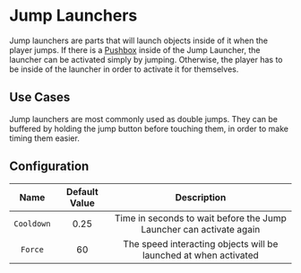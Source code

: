# Jump Launchers

Jump launchers are parts that will launch objects inside of it when the player jumps.
If there is a [Pushbox](pushbox-spawners.md) inside of the Jump Launcher, the launcher can be activated simply by jumping. Otherwise, the player has to be inside of the launcher in order to activate it for themselves.

## Use Cases
Jump launchers are most commonly used as double jumps. They can be buffered by holding the jump button before touching them, in order to make timing them easier.

## Configuration
| Name | Default Value | Description
|:-----:|:-----:|:-----:
| `Cooldown` | 0.25 | Time in seconds to wait before the Jump Launcher can activate again
| `Force` | 60 | The speed interacting objects will be launched at when activated